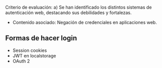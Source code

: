 Criterio de evaluación:
a) Se han identificado los distintos sistemas de autenticación web, destacando sus debilidades y fortalezas.

* Contenido asociado: Negación de credenciales en aplicaciones web.

## Formas de hacer login
- Session cookies
- JWT en localstorage
- OAuth 2